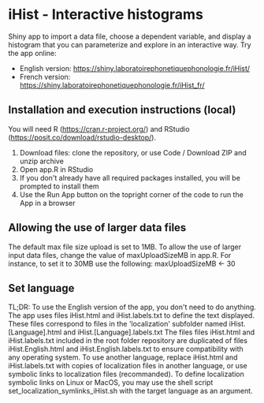 # iHist - Interactive histograms
Shiny app to import a data file, choose a dependent variable, and display a histogram that you can parameterize and explore in an interactive way.
Try the app online:
- English version: https://shiny.laboratoirephonetiquephonologie.fr/iHist/
- French version: https://shiny.laboratoirephonetiquephonologie.fr/iHist_fr/

## Installation and execution instructions (local)
You will need R (https://cran.r-project.org/) and RStudio (https://posit.co/download/rstudio-desktop/).
1) Download files: clone the repository, or use Code / Download ZIP and unzip archive
2) Open app.R in RStudio
3) If you don't already have all required packages installed, you will be prompted to install them
4) Use the Run App button on the topright corner of the code to run the App in a browser

## Allowing the use of larger data files
The default max file size upload is set to 1MB. To allow the use of larger input data files, change the value of maxUploadSizeMB in app.R.
For instance, to set it to 30MB use the following:
maxUploadSizeMB <- 30

## Set language
TL;DR: To use the English version of the app, you don't need to do anything.
The app uses files iHist.html and iHist.labels.txt to define the text displayed.
These files correspond to files in the 'localization' subfolder named iHist.[Language].html and iHist.[Language].labels.txt
The files files iHist.html and iHist.labels.txt included in the root folder repository are duplicated of files iHist.English.html and iHist.English.labels.txt to ensure compatibility with any operating system.
To use another language, replace iHist.html and iHist.labels.txt with copies of localization files in another language, or use symbolic links to localization files (recommanded). To define localization symbolic links on Linux or MacOS, you may use the shell script set_localization_symlinks_iHist.sh with the target language as an argument.
